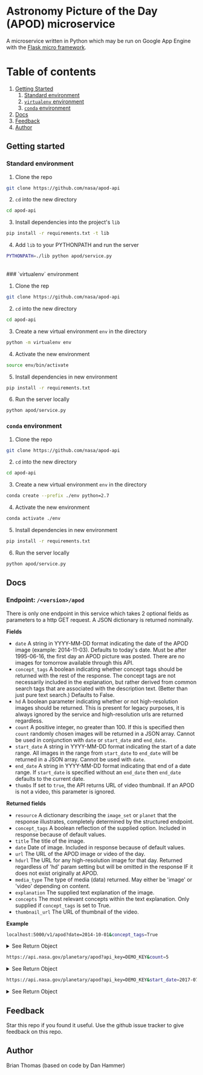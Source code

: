 # Astronomy Picture of the Day (APOD) microservice

A microservice written in Python which may be run on Google App 
Engine with the [Flask micro framework](http://flask.pocoo.org).

# Table of contents
1. [Getting Started](#getting_started)
    1. [Standard environment](#standard_env)
    2. [`virtualenv` environment](#virtualenv)
    3. [`conda` environment](#conda)
2. [Docs](#docs)
3. [Feedback](#feedback)
4. [Author](#author)


## Getting started <a name="getting_started"></a>

### Standard environment <a name="standard_env"></a>

1. Clone the repo
```bash
git clone https://github.com/nasa/apod-api
```
2. `cd` into the new directory
```bash
cd apod-api
```
3. Install dependencies into the project's `lib`
```bash
pip install -r requirements.txt -t lib
```
4. Add `lib` to your PYTHONPATH and run the server
```bash
PYTHONPATH=./lib python apod/service.py
```
<br>
### `virtualenv` environment <a name="virtualenv"></a>

1. Clone the rep
```bash
git clone https://github.com/nasa/apod-api
```
2. `cd` into the new directory
```bash
cd apod-api
```
3. Create a new virtual environment `env` in the directory
```bash
python -m virtualenv env
```
4. Activate the new environment
```bash
source env/bin/activate
```
5. Install dependencies in new environment
```bash
pip install -r requirements.txt
```
6. Run the server locally
```bash
python apod/service.py
```
### `conda` environment <a name="conda"></a>

1. Clone the repo
```bash
git clone https://github.com/nasa/apod-api
```
2. `cd` into the new directory
```bash
cd apod-api
```
3. Create a new virtual environment `env` in the directory
```bash
conda create --prefix ./env python=2.7
```
4. Activate the new environment
```bash
conda activate ./env
```
5. Install dependencies in new environment
```bash
pip install -r requirements.txt
```





6. Run the server locally
```bash
python apod/service.py
```
## Docs <a name="docs"></a>

### Endpoint: `/<version>/apod`

There is only one endpoint in this service which takes 2 optional fields
as parameters to a http GET request. A JSON dictionary is returned nominally. 

**Fields**

- `date` A string in YYYY-MM-DD format indicating the date of the APOD image (example: 2014-11-03).  Defaults to today's date.  Must be after 1995-06-16, the first day an APOD picture was posted.  There are no images for tomorrow available through this API.
- `concept_tags` A boolean indicating whether concept tags should be returned with the rest of the response.  The concept tags are not necessarily included in the explanation, but rather derived from common search tags that are associated with the description text.  (Better than just pure text search.)  Defaults to False.
- `hd` A boolean parameter indicating whether or not high-resolution images should be returned. This is present for legacy purposes, it is always ignored by the service and high-resolution urls are returned regardless.
- `count` A positive integer, no greater than 100. If this is specified then `count` randomly chosen images will be returned in a JSON array. Cannot be used in conjunction with `date` or `start_date` and `end_date`.
- `start_date` A string in YYYY-MM-DD format indicating the start of a date range. All images in the range from `start_date` to `end_date` will be returned in a JSON array. Cannot be used with `date`.
- `end_date` A string in YYYY-MM-DD format indicating that end of a date range. If `start_date` is specified without an `end_date` then `end_date` defaults to the current date.
- `thumbs` If set to `true`, the API returns URL of video thumbnail. If an APOD is not a video, this parameter is ignored.

**Returned fields**

- `resource` A dictionary describing the `image_set` or `planet` that the response illustrates, completely determined by the structured endpoint.
- `concept_tags` A boolean reflection of the supplied option.  Included in response because of default values.
- `title` The title of the image.
- `date` Date of image. Included in response because of default values.
- `url` The URL of the APOD image or video of the day.
- `hdurl` The URL for any high-resolution image for that day. Returned regardless of 'hd' param setting but will be omitted in the response IF it does not exist originally at APOD.
- `media_type` The type of media (data) returned. May either be 'image' or 'video' depending on content.
- `explanation` The supplied text explanation of the image.
- `concepts` The most relevant concepts within the text explanation.  Only supplied if `concept_tags` is set to True.
- `thumbnail_url` The URL of thumbnail of the video. 

**Example**

```bash
localhost:5000/v1/apod?date=2014-10-01&concept_tags=True
```
<details><summary>See Return Object</summary>
<p>

```jsoniq
{
    resource: {
        image_set: "apod"
    },
    concept_tags: "True",
    date: "2013-10-01", 
    title: "Filaments of the Vela Supernova Remnant",
    url: "http://apod.nasa.gov/apod/image/1310/velafilaments_jadescope_960.jpg",
    explanation: "The explosion is over but the consequences continue. About eleven
    thousand years ago a star in the constellation of Vela could be seen to explode,
    creating a strange point of light briefly visible to humans living near the 
    beginning of recorded history. The outer layers of the star crashed into the 
    interstellar medium, driving a shock wave that is still visible today. A roughly 
    spherical, expanding shock wave is visible in X-rays. The above image captures some
    of that filamentary and gigantic shock in visible light. As gas flies away from the
    detonated star, it decays and reacts with the interstellar medium, producing light
    in many different colors and energy bands. Remaining at the center of the Vela
    Supernova Remnant is a pulsar, a star as dense as nuclear matter that rotates
    completely around more than ten times in a single second.",
    concepts: {
        0: "Astronomy",
        1: "Star",
        2: "Sun",
        3: "Milky Way",
        4: "Hubble Space Telescope",
        5: "Earth",
        6: "Nebula",
        7: "Interstellar medium"
    }
}
```

</p>
</details>


```bash
https://api.nasa.gov/planetary/apod?api_key=DEMO_KEY&count=5
```

<details><summary>See Return Object</summary>
<p>


```jsoniq
[
  {
    "copyright": "Panther Observatory", 
    "date": "2006-04-15", 
    "explanation": "In this stunning cosmic vista, galaxy M81 is on the left surrounded by blue spiral arms.  On the right marked by massive gas and dust clouds, is M82.  These two mammoth galaxies have been locked in gravitational combat for the past billion years.   The gravity from each galaxy dramatically affects the other during each hundred million-year pass.  Last go-round, M82's gravity likely raised density waves rippling around M81, resulting in the richness of M81's spiral arms.  But M81 left M82 with violent star forming regions and colliding gas clouds so energetic the galaxy glows in X-rays.  In a few billion years only one galaxy will remain.", 
    "hdurl": "https://apod.nasa.gov/apod/image/0604/M81_M82_schedler_c80.jpg", 
    "media_type": "image", 
    "service_version": "v1", 
    "title": "Galaxy Wars: M81 versus M82", 
    "url": "https://apod.nasa.gov/apod/image/0604/M81_M82_schedler_c25.jpg"
  }, 
  {
    "date": "2013-07-22", 
    "explanation": "You are here.  Everyone you've ever known is here. Every human who has ever lived -- is here. Pictured above is the Earth-Moon system as captured by the Cassini mission orbiting Saturn in the outer Solar System. Earth is the brighter and bluer of the two spots near the center, while the Moon is visible to its lower right. Images of Earth from Saturn were taken on Friday. Quickly released unprocessed images were released Saturday showing several streaks that are not stars but rather cosmic rays that struck the digital camera while it was taking the image.  The above processed image was released earlier today.  At nearly the same time, many humans on Earth were snapping their own pictures of Saturn.   Note: Today's APOD has been updated.", 
    "hdurl": "https://apod.nasa.gov/apod/image/1307/earthmoon2_cassini_946.jpg", 
    "media_type": "image", 
    "service_version": "v1", 
    "title": "Earth and Moon from Saturn", 
    "url": "https://apod.nasa.gov/apod/image/1307/earthmoon2_cassini_960.jpg"
  }, 
  {
    "copyright": "Joe Orman", 
    "date": "2000-04-06", 
    "explanation": "Rising before the Sun on February 2nd, astrophotographer Joe Orman anticipated this apparition of the bright morning star Venus near a lovely crescent Moon above a neighbor's house in suburban Phoenix, Arizona, USA. Fortunately, the alignment of bright planets and the Moon is one of the most inspiring sights in the night sky and one that is often easy to enjoy and share without any special equipment. Take tonight, for example. Those blessed with clear skies can simply step outside near sunset and view a young crescent Moon very near three bright planets in the west Jupiter, Mars, and Saturn. Jupiter will be the unmistakable brightest star near the Moon with a reddish Mars just to Jupiter's north and pale yellow Saturn directly above. Of course, these sky shows create an evocative picture but the planets and Moon just appear to be near each other -- they are actually only approximately lined up and lie in widely separated orbits. Unfortunately, next month's highly publicized alignment of planets on May 5th will be lost from view in the Sun's glare but such planetary alignments occur repeatedly and pose no danger to planet Earth.", 
    "hdurl": "https://apod.nasa.gov/apod/image/0004/vm_orman_big.jpg", 
    "media_type": "image", 
    "service_version": "v1", 
    "title": "Venus, Moon, and Neighbors", 
    "url": "https://apod.nasa.gov/apod/image/0004/vm_orman.jpg"
  }, 
  {
    "date": "2014-07-12", 
    "explanation": "A new star, likely the brightest supernova in recorded human history, lit up planet Earth's sky in the year 1006 AD. The expanding debris cloud from the stellar explosion, found in the southerly constellation of Lupus, still puts on a cosmic light show across the electromagnetic spectrum. In fact, this composite view includes X-ray data in blue from the Chandra Observatory, optical data in yellowish hues, and radio image data in red. Now known as the SN 1006 supernova remnant, the debris cloud appears to be about 60 light-years across and is understood to represent the remains of a white dwarf star. Part of a binary star system, the compact white dwarf gradually captured material from its companion star. The buildup in mass finally triggered a thermonuclear explosion that destroyed the dwarf star. Because the distance to the supernova remnant is about 7,000 light-years, that explosion actually happened 7,000 years before the light reached Earth in 1006. Shockwaves in the remnant accelerate particles to extreme energies and are thought to be a source of the mysterious cosmic rays.", 
    "hdurl": "https://apod.nasa.gov/apod/image/1407/sn1006c.jpg", 
    "media_type": "image", 
    "service_version": "v1", 
    "title": "SN 1006 Supernova Remnant", 
    "url": "https://apod.nasa.gov/apod/image/1407/sn1006c_c800.jpg"
  }, 
  {
    "date": "1997-01-21", 
    "explanation": "In Jules Verne's science fiction classic A Journey to the Center of the Earth, Professor Hardwigg and his fellow explorers encounter many strange and exciting wonders. What wonders lie at the center of our Galaxy? Astronomers now know of some of the bizarre objects which exist there, like vast dust clouds,\r bright young stars, swirling rings of gas, and possibly even a large black hole. Much of the Galactic center region is shielded from our view in visible light by the intervening dust and gas. But it can be explored using other forms of electromagnetic radiation, like radio, infrared, X-rays, and gamma rays. This beautiful high resolution image of the Galactic center region in infrared light was made by the SPIRIT III telescope onboard the Midcourse Space Experiment. The center itself appears as a bright spot near the middle of the roughly 1x3 degree field of view, the plane of the Galaxy is vertical, and the north galactic pole is towards the right. The picture is in false color - starlight appears blue while dust is greenish grey, tending to red in the cooler areas.", 
    "hdurl": "https://apod.nasa.gov/apod/image/9701/galcen_msx_big.gif", 
    "media_type": "image", 
    "service_version": "v1", 
    "title": "Journey to the Center of the Galaxy \r\nCredit:", 
    "url": "https://apod.nasa.gov/apod/image/9701/galcen_msx.jpg"
  }
]
```

</p>
</details>



```bash
https://api.nasa.gov/planetary/apod?api_key=DEMO_KEY&start_date=2017-07-08&end_date=2017-07-10 
```

<details><summary>See Return Object</summary>
<p>

```jsoniq
[
  {
    "copyright": "T. Rector", 
    "date": "2017-07-08", 
    "explanation": "Similar in size to large, bright spiral galaxies in our neighborhood, IC 342 is a mere 10 million light-years distant in the long-necked, northern constellation Camelopardalis. A sprawling island universe, IC 342 would otherwise be a prominent galaxy in our night sky, but it is hidden from clear view and only glimpsed through the veil of stars, gas and dust clouds along the plane of our own Milky Way galaxy. Even though IC 342's light is dimmed by intervening cosmic clouds, this sharp telescopic image traces the galaxy's own obscuring dust, blue star clusters, and glowing pink star forming regions along spiral arms that wind far from the galaxy's core. IC 342 may have undergone a recent burst of star formation activity and is close enough to have gravitationally influenced the evolution of the local group of galaxies and the Milky Way.", 
    "hdurl": "https://apod.nasa.gov/apod/image/1707/ic342_rector2048.jpg", 
    "media_type": "image", 
    "service_version": "v1", 
    "title": "Hidden Galaxy IC 342", 
    "url": "https://apod.nasa.gov/apod/image/1707/ic342_rector1024s.jpg"
  }, 
  {
    "date": "2017-07-09", 
    "explanation": "Can you find your favorite country or city?  Surprisingly, on this world-wide nightscape, city lights make this task quite possible.  Human-made lights highlight particularly developed or populated areas of the Earth's surface, including the seaboards of Europe, the eastern United States, and Japan.  Many large cities are located near rivers or oceans so that they can exchange goods cheaply by boat.  Particularly dark areas include the central parts of South America, Africa, Asia, and Australia.  The featured composite was created from images that were collected during cloud-free periods in April and October 2012 by the Suomi-NPP satellite, from a polar orbit about 824 kilometers above the surface, using its Visible Infrared Imaging Radiometer Suite (VIIRS).", 
    "hdurl": "https://apod.nasa.gov/apod/image/1707/EarthAtNight_SuomiNPP_3600.jpg", 
    "media_type": "image", 
    "service_version": "v1", 
    "title": "Earth at Night", 
    "url": "https://apod.nasa.gov/apod/image/1707/EarthAtNight_SuomiNPP_1080.jpg"
  }, 
  {
    "date": "2017-07-10", 
    "explanation": "What's happening around the center of this spiral galaxy? Seen in total, NGC 1512 appears to be a barred spiral galaxy -- a type of spiral that has a straight bar of stars across its center.  This bar crosses an outer ring, though, a ring not seen as it surrounds the pictured region. Featured in this Hubble Space Telescope image is an inner ring -- one that itself surrounds the nucleus of the spiral.  The two rings are connected not only by a bar of bright stars but by dark lanes of dust. Inside of this inner ring, dust continues to spiral right into the very center -- possibly the location of a large black hole. The rings are bright with newly formed stars which may have been triggered by the collision of NGC 1512 with its galactic neighbor, NGC 1510.", 
    "hdurl": "https://apod.nasa.gov/apod/image/1707/NGC1512_Schmidt_1342.jpg", 
    "media_type": "image", 
    "service_version": "v1", 
    "title": "Spiral Galaxy NGC 1512: The Nuclear Ring", 
    "url": "https://apod.nasa.gov/apod/image/1707/NGC1512_Schmidt_960.jpg"
  }
]
```


</p>
</details>


## Feedback <a name="feedback"></a>
Star this repo if you found it useful. Use the github issue tracker to give
feedback on this repo.

## Author <a name="author"></a>
Brian Thomas (based on code by Dan Hammer) 

